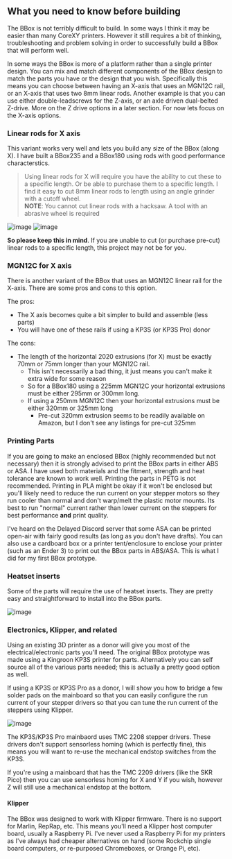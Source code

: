 ## What you need to know before building

The BBox is not terribly difficult to build. In some ways I think it may be easier than many CoreXY printers. However it still requires a bit of thinking, troubleshooting and problem solving in order to successfully build a BBox that will perform well.

In some ways the BBox is more of a platform rather than a single printer design. You can mix and match different components of the BBox design to match the parts you have
or the design that you wish. Specifically this means you can choose between having an X-axis that uses an MGN12C rail, or an X-axis that uses two 8mm linear rods. Another example is that you can use either double-leadscrews for the Z-axis, or an axle driven dual-belted Z-drive. More on the Z drive options in a later section. For now lets
focus on the X-axis options.

### Linear rods for X axis
This variant works very well and lets you build any size of the BBox (along X). I have built a BBox235 and a BBox180 using rods with good performance characterstics.

> Using linear rods for X will require you have the ability to cut these to a specific length. Or be able to purchase them to a specific length. I find it easy to cut 8mm linear rods to length using an angle grinder with a cutoff wheel.  
**NOTE**: You cannot cut linear rods with a hacksaw. A tool with an abrasive wheel is required

![image](https://gist.github.com/assets/875866/17875624-1192-4f6a-bcfc-519fcb057456)
![image](https://gist.github.com/assets/875866/18ca4e64-ce5c-4886-92e0-50e1d29738e3)

**So please keep this in mind**. If you are unable to cut (or purchase pre-cut) linear rods to a specific length, this project may not be for you.

### MGN12C for X axis
There is another variant of the BBox that uses an MGN12C linear rail for the X-axis. There are some pros and cons to this option.

The pros:

* The X axis becomes quite a bit simpler to build and assemble (less parts)
* You will have one of these rails if using a KP3S (or KP3S Pro) donor

The cons:

* The length of the horizontal 2020 extrusions (for X) must be exactly 70mm or 75mm longer than your MGN12C rail.
    * This isn't necessarily a bad thing, it just means you can't make it extra wide for some reason
    * So for a BBox180 using a 225mm MGN12C your horizontal extrusions must be either 295mm or 300mm long. 
    * If using a 250mm MGN12C then your horizontal extrusions must be either 320mm or 325mm long
        * Pre-cut 320mm extrusion seems to be readily available on Amazon, but I don't see any listings for pre-cut 325mm

### Printing Parts

If you are going to make an enclosed BBox (highly recommended but not necessary) then it is strongly advised to print the BBox parts in either ABS or ASA. I have used both
materials and the fitment, strength and heat tolerance are known to work well. Printing the parts in PETG is not recommended. Printing in PLA might be okay if it won't be enclosed but you'll likely need to reduce the run current on your stepper motors so they run cooler than normal and don't warp/melt the plastic motor mounts. Its best to run "normal" current
rather than lower current on the steppers for best performance **and** print quality.

I've heard on the Delayed Discord server that some ASA can be printed open-air with fairly good results (as long as you don't have drafts). You can also use a cardboard box
or a printer tent/enclosure to enclose your printer (such as an Ender 3) to print out the BBox parts in ABS/ASA. This is what I did for my first BBox prototype.

### Heatset inserts
Some of the parts will require the use of heatset inserts. They are pretty easy and straightforward to install into the BBox parts.


![image](https://gist.github.com/assets/875866/283dcc19-a6e1-4779-b0ab-2f1119d3b5a7)

### Electronics, Klipper, and related

Using an existing 3D printer as a donor will give you most of the electrical/electronic parts you'll need. The original BBox prototype was made using a Kingroon KP3S printer for parts. Alternatively you can self source all of the various parts needed; this is actually a pretty good option as well.

If using a KP3S or KP3S Pro as a donor, I will show you how to bridge a few solder pads on the mainboard so that you can easily configure the run current of your stepper drivers so that you can tune the run current of the steppers using Klipper. 

![image](https://gist.github.com/assets/875866/1e2068a3-09a6-44bb-9a83-081192fd417e)

The KP3S/KP3S Pro mainbaord uses TMC 2208 stepper drivers. These drivers don't support sensorless
homing (which is perfectly fine), this means you will want to re-use the mechanical endstop switches from the KP3S.

If you're using a mainboard that has the TMC 2209 drivers (like the SKR Pico) then you can use sensorless homing for X and Y if you wish, however Z will still use a mechanical endstop at the bottom.


#### Klipper
The BBox was designed to work with Klipper firmware. There is no support for Marlin, RepRap, etc. This means you'll need a Klipper host computer board, usually a Raspberry Pi.
I've never used a Raspberry Pi for my printers as I've always had cheaper alternatives on hand (some Rockchip single board computers, or re-purposed Chromeboxes, or Orange Pi, etc). 

